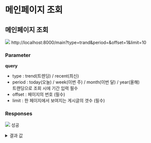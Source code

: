 # 메인페이지 조회

## 메인페이지 조회

![](https://img.shields.io/badge/GET-blue?style=plastic&logo=appveyor&logo=GET) http://localhost:8000/main?type=trand&period=&offset=1&limit=10

### Parameter

**query**

- type : trend(트렌딩) / recent(최신)
- period : today(오늘) / week(이번 주) / month(이번 달) / year(올해) <br> 트랜딩으로 조회 시에 기간 입력 필수
- offset : 페이지의 번호 (필수)
- limit : 한 페이지에서 보여지는 게시글의 갯수 (필수)

### Responses

![](https://img.shields.io/badge/200-519800?style=plastic&logo=appveyor&logo=200) 성공

<details>

<summary>결과 값</summary>

```json
{
  "statusCode": 200,
  "post": [
    {
      "post_title": "게시글 제목",
      "post_thumbnail": "thumbnail uri",
      "post_views": 3,
      "post_likes": 1,
      "post_comment_count": 0,
      "post_description": "게시글 소개",
      "user_login_id": "user_login_id",
      "user_profile_image": null,
      "user_id": 8,
      "post_id": 270,
      "create_at": "2022-12-11T19:18:33.864Z"
    }
  ]
}
```

- post_title: 게시글의 제목
- post_thumbnail: 게시글의 썸네일
- post_views : 게시글의 조회 수
- post_likes : 게시글의 좋아요 수
- post_comment_count : 게시글의 댓글 수
- post_description : 게시글에 대한 소개
- user_login_id : 작성한 사용자의 login ID
- user_profile_image: 작성한 사용자의 프로필 이미지
- user_id : 작성한 사용자의 ID
- post_id : 게시글의 ID
- create_at : 게시글의 작성 일자.

- 최신으로 조회 시, 최근 작성된 게시글 순으로 정렬되어 데이터가 보여짐.
- 트렌딩으로 조회 시, 조회 수와 좋아요 수를 합산하여 가장 높은 것부터 데이터가 보여짐. <br> 조회 수와 좋아요 수가 0일 경우엔 목록에서 제외 됨.

</details>
